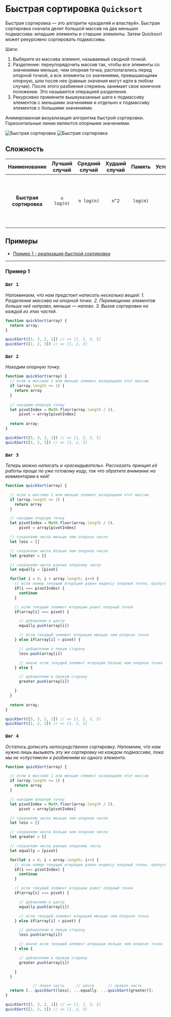 # Быстрая сортировка `Quicksort`

Быстрая сортировка — это алгоритм «разделяй и властвуй». Быстрая сортировка сначала делит большой массив на два меньших подмассива: младшие элементы и старшие элементы. Затем Quicksort может рекурсивно сортировать подмассивы.

Шаги:

1. Выберите из массива элемент, называемый сводной точкой.
2. Разделение: переупорядочить массив так, чтобы все элементы со значениями меньше, чем опорная точка, располагались перед опорной точкой, а все элементы со значениями, превышающими опорную, шли после нее (равные значения могут идти в любом случае). После этого разбиения стержень занимает свое конечное положение. Это называется операцией разделения.
3. Рекурсивно примените вышеуказанные шаги к подмассиву элементов с меньшими значениями и отдельно к подмассиву элементов с большими значениями.

Анимированная визуализация алгоритма быстрой сортировки. Горизонтальные линии являются опорными значениями.

![Быстрая сортировка](./img.gif)  ![Быстрая сортировка](./img2.jpg)


## Сложность

|      Наименование       |    Лучший случай    | Средний случай | Худший случай |   Память   | Устойчивость |                                           Комментарии                                           |
|:-----------------------:|:-------------------:|:--------------:|:-------------:|:----------:|:------------:|:-----------------------------------------------------------------------------------------------:|
| **Быстрая сортировка**  |     `n log(n)`      |   `n log(n)`   |     `n^2`     |  `log(n)`  |    `нет`     | Быстрая сортировка обычно<br> выполняется с использованием <br> O(log(n)) дополнительной памяти |


## Примеры

- [Пример 1 - реализация быстрой сортировки](#Пример-1)

---

### Пример 1

### `Шаг 1`

_Напоминаем, что нам предстоит написать несколько вещей: 1. Разделение массива на опорной точке. 2. Перемещение элементов больше неё направо, меньше — налево. 3. Вызов сортировки на каждой из этих частей._

````js
function quickSort(array) {
  return array;
}

quickSort([5, 3, 2, 1]) // => [1, 2, 3, 5]
quickSort([1, 2, 3]) // => [1, 2, 3]
````

### `Шаг 2`

_Находим опорную точку._

````js
function quickSort(array) {
  // если в массиве 1 или меньше элемент возвращаем этот массив 
  if (array.length <= 1) {
    return array
  }
  
  // находим опорную точку
  let pivotIndex = Math.floor(array.length / 2),
      pivot = array[pivotIndex]
  
  return array;
}

quickSort([5, 3, 2, 1]) // => [1, 2, 3, 5]
quickSort([1, 2, 3]) // => [1, 2, 3]
````

### `Шаг 3`

_Теперь можно написать и «раскидыватель». Рассказать принцип её работы проще по уже готовому коду, так что обратите внимание на комментарии к ней!_

````js
function quickSort(array) {

  // если в массиве 1 или меньше элемент возвращаем этот массив
  if (array.length <= 1) {
    return array
  }

  // находим опорную точку
  let pivotIndex = Math.floor(array.length / 2),
      pivot = array[pivotIndex]

  // сохраняем числа меньше чем опорное число
  let less = []

  // сохраняем числа больше чем опорное число
  let greater = []

  // сохраняем числа равные опорному числу
  let equally = [pivot]

  for(let i = 0; i < array.length; i++) {
    // если номер текущий итерации равен индексу опорный точки, пропускаем
    if(i === pivotIndex) {
      continue
    }

    // если текущий элемент итерации равет опорный точки
    if(array[i] === pivot) {

      // добавлием в центр
      equally.push(array[i])

      // если текущий элемент итерации меньше чем опорная точка
    } else if(array[i] < pivot) {

      // добавлляем в левую сторону
      less.push(array[i])

      // иначе если текущий элемент итерации больше чем опорная точка
    } else {

      // добавлляем в правую сторону
      greater.push(array[i])

    }
  }
  
  return array;
}

quickSort([5, 3, 2, 1]) // => [1, 2, 3, 5]
quickSort([1, 2, 3]) // => [1, 2, 3]
````

### `Шаг 4`

_Осталось дописать непосредственно сортировку. Напомним, что нам нужно лишь вызывать эту же сортировку на каждом подмассиве, пока мы не «спустимся» к разбиениям из одного элемента._

````js
function quickSort(array) {

  // если в массиве 1 или меньше элемент возвращаем этот массив
  if (array.length <= 1) {
    return array
  }

  // находим опорную точку
  let pivotIndex = Math.floor(array.length / 2),
      pivot = array[pivotIndex]

  // сохраняем числа меньше чем опорное число
  let less = []

  // сохраняем числа больше чем опорное число
  let greater = []

  // сохраняем числа равные опорному числу
  let equally = [pivot]

  for(let i = 0; i < array.length; i++) {
    // если номер текущий итерации равен индексу опорный точки, пропускаем
    if(i === pivotIndex) {
      continue
    }

    // если текущий элемент итерации равет опорный точки
    if(array[i] === pivot) {

      // добавлием в центр
      equally.push(array[i])

      // если текущий элемент итерации меньше чем опорная точка
    } else if(array[i] < pivot) {

      // добавлляем в левую сторону
      less.push(array[i])

      // иначе если текущий элемент итерации больше чем опорная точка
    } else {

      // добавлляем в правую сторону
      greater.push(array[i])

    }
  }

            // левая часть     // центр      // правая часть
  return [...quickSort(less), ...equally, ...quickSort(greater)];
}

quickSort([5, 3, 2, 1]) // => [1, 2, 3, 5]
quickSort([1, 2, 3]) // => [1, 2, 3]
````


